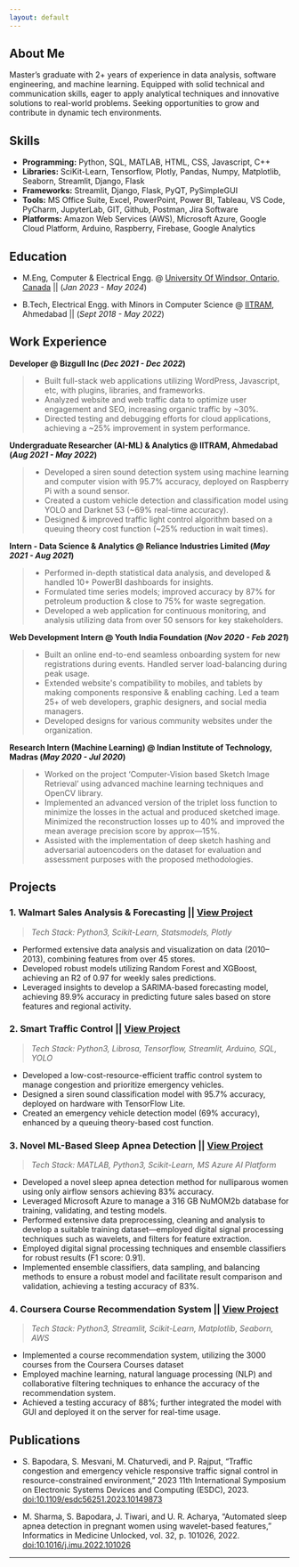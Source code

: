 ```yaml
---
layout: default
---
```

## About Me

Master’s graduate with 2+ years of experience in data analysis, software engineering, and machine learning. Equipped with solid technical and communication skills, eager to apply analytical techniques and innovative solutions to real-world problems. Seeking opportunities to grow and contribute in dynamic tech environments.

## Skills

- **Programming:** Python, SQL, MATLAB, HTML, CSS, Javascript, C++
- **Libraries:** SciKit-Learn, Tensorflow, Plotly, Pandas, Numpy, Matplotlib, Seaborn, Streamlit, Django, Flask
- **Frameworks:** Streamlit, Django, Flask, PyQT, PySimpleGUI
- **Tools:** MS Office Suite, Excel, PowerPoint, Power BI, Tableau, VS Code, PyCharm, JupyterLab, GIT, Github, Postman, Jira Software
- **Platforms:** Amazon Web Services (AWS), Microsoft Azure, Google Cloud Platform, Arduino, Raspberry, Firebase, Google Analytics

## Education
- M.Eng, Computer & Electrical Engg. @ [University Of Windsor, Ontario, Canada](https://www.uwindsor.ca/) || (_Jan 2023 - May 2024_)
        		
- B.Tech, Electrical Engg. with Minors in Computer Science @ [IITRAM](https://iitram.ac.in/), Ahmedabad || (_Sept 2018 - May 2022_)


## Work Experience

**Developer @ Bizgull Inc (_Dec 2021 - Dec 2022_)**
> - Built full-stack web applications utilizing WordPress, Javascript, etc, with plugins, libraries, and frameworks.
> - Analyzed website and web traffic data to optimize user engagement and SEO, increasing organic traffic by ~30%.
> - Directed testing and debugging efforts for cloud applications, achieving a ~25% improvement in system performance.

**Undergraduate Researcher (AI-ML) & Analytics @ IITRAM, Ahmedabad (_Aug 2021 - May 2022_)**
> - Developed a siren sound detection system using machine learning and computer vision with 95.7% accuracy, deployed on
Raspberry Pi with a sound sensor.
> - Created a custom vehicle detection and classification model using YOLO and Darknet 53 (~69% real-time accuracy).
> - Designed & improved traffic light control algorithm based on a queuing theory cost function (~25% reduction in wait times).

**Intern - Data Science & Analytics @ Reliance Industries Limited (_May 2021 - Aug 2021_)**
> - Performed in-depth statistical data analysis, and developed & handled 10+ PowerBI dashboards for insights.
> - Formulated time series models; improved accuracy by 87% for petroleum production & close to 75% for waste segregation.
> - Developed a web application for continuous monitoring, and analysis utilizing data from over 50 sensors for key stakeholders.

**Web Development Intern @ Youth India Foundation (_Nov 2020 - Feb 2021_)**
> - Built an online end-to-end seamless onboarding system for new registrations during events. Handled server load-balancing during peak usage.
> - Extended website's compatibility to mobiles, and tablets by making components responsive & enabling caching. Led a team 25+ of web developers, graphic designers, and social media managers.
> - Developed designs for various community websites under the organization.

**Research Intern (Machine Learning) @ Indian Institute of Technology, Madras (_May 2020 - Jul 2020_)**
> - Worked on the project ‘Computer-Vision based Sketch Image Retrieval’ using advanced machine learning techniques and OpenCV library. 
> - Implemented an advanced version of the triplet loss function to minimize the losses in the actual and produced sketched image. Minimized the reconstruction losses up to 40% and improved the mean average precision score by approx—15%.
> - Assisted with the implementation of deep sketch hashing and adversarial autoencoders on the dataset for evaluation and assessment purposes with the proposed methodologies.

## Projects
### 1. Walmart Sales Analysis & Forecasting || [View Project](https://shorturl.at/hRi7X)
> _Tech Stack: Python3, Scikit-Learn, Statsmodels, Plotly_

- Performed extensive data analysis and visualization on data (2010–2013), combining features from over 45 stores.
- Developed robust models utilizing Random Forest and XGBoost, achieving an R2 of 0.97 for weekly sales predictions.
- Leveraged insights to develop a SARIMA-based forecasting model, achieving 89.9% accuracy in predicting future sales based
on store features and regional activity.
  
### 2. Smart Traffic Control || [View Project](https://ieeexplore.ieee.org/document/10149873)
> _Tech Stack: Python3, Librosa, Tensorflow, Streamlit, Arduino, SQL, YOLO_

- Developed a low-cost-resource-efficient traffic control system to manage congestion and prioritize emergency vehicles.
- Designed a siren sound classification model with 95.7% accuracy, deployed on hardware with TensorFlow Lite.
- Created an emergency vehicle detection model (69% accuracy), enhanced by a queuing theory-based cost function.

### 3. Novel ML-Based Sleep Apnea Detection || [View Project](https://www.sciencedirect.com/science/article/pii/S235291482200168X?via%3Dihub)
> _Tech Stack: MATLAB, Python3, Scikit-Learn, MS Azure AI Platform_

- Developed a novel sleep apnea detection method for nulliparous women using only airflow sensors achieving 83% accuracy.
- Leveraged Microsoft Azure to manage a 316 GB NuMOM2b database for training, validating, and testing models.
- Performed extensive data preprocessing, cleaning and analysis to develop a suitable training dataset—employed digital signal processing techniques such as wavelets, and filters for feature extraction.
- Employed digital signal processing techniques and ensemble classifiers for robust results (F1 score: 0.91).
- Implemented ensemble classifiers, data sampling, and balancing methods to ensure a robust model and facilitate result comparison and validation, achieving a testing accuracy of 83%. 

### 4. Coursera Course Recommendation System || [View Project](https://github.com/SagarBapodara/Coursera-Course-Recommendation-System)
> _Tech Stack: Python3, Streamlit, Scikit-Learn, Matplotlib, Seaborn, AWS_

- Implemented a course recommendation system, utilizing the 3000 courses from the Coursera Courses dataset
- Employed machine learning, natural language processing (NLP) and collaborative filtering techniques to enhance the accuracy of the recommendation system.
- Achieved a testing accuracy of 88%; further integrated the model with GUI and deployed it on the server for real-time usage.

## Publications

- S. Bapodara, S. Mesvani, M. Chaturvedi, and P. Rajput, “Traffic congestion and emergency vehicle responsive traffic signal control in resource-constrained environment,” 2023 11th International Symposium on Electronic Systems Devices and Computing (ESDC), 2023. [doi:10.1109/esdc56251.2023.10149873](https://ieeexplore.ieee.org/document/10149873)
  
- M. Sharma, S. Bapodara, J. Tiwari, and U. R. Acharya, “Automated sleep apnea detection in pregnant women using wavelet-based features,” Informatics in Medicine Unlocked, vol. 32, p. 101026, 2022. [doi:10.1016/j.imu.2022.101026](https://www.sciencedirect.com/science/article/pii/S235291482200168X?via%3Dihub)

-----------------------------------------------------------------------------------------------------------------------------------
